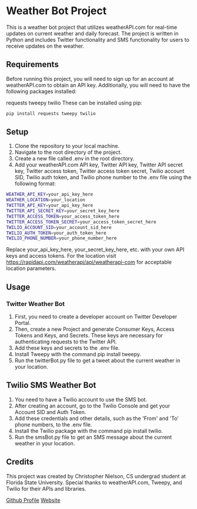 # Weather Bot Project

This is a weather bot project that utilizes weatherAPI.com for real-time updates on current weather and daily forecast. The project is written in Python and includes Twitter functionality and SMS functionality for users to receive updates on the weather.

## Requirements

Before running this project, you will need to sign up for an account at weatherAPI.com to obtain an API key. Additionally, you will need to have the following packages installed:

requests
tweepy
twilio
These can be installed using pip:
```bash 
pip install requests tweepy twilio
```
## Setup

1. Clone the repository to your local machine.
2. Navigate to the root directory of the project.
3. Create a new file called .env in the root directory.
4. Add your weatherAPI.com API key, Twitter API key, Twitter API secret key, Twitter access token, Twitter access token secret, Twilio account SID, Twilio auth token, and Twilio phone number to the .env file using the following format:

```bash 
WEATHER_API_KEY=your_api_key_here
WEATHER_LOCATION=your_location
TWITTER_API_KEY=your_api_key_here
TWITTER_API_SECRET_KEY=your_secret_key_here
TWITTER_ACCESS_TOKEN=your_access_token_here
TWITTER_ACCESS_TOKEN_SECRET=your_access_token_secret_here
TWILIO_ACCOUNT_SID=your_account_sid_here
TWILIO_AUTH_TOKEN=your_auth_token_here
TWILIO_PHONE_NUMBER=your_phone_number_here
```

Replace your_api_key_here, your_secret_key_here, etc. with your own API keys and access tokens. For the location visit https://rapidapi.com/weatherapi/api/weatherapi-com for acceptable location parameters.

## Usage
### Twitter Weather Bot
1. First, you need to create a developer account on Twitter Developer Portal.
2. Then, create a new Project and generate Consumer Keys, Access Tokens and Keys, and Secrets. These keys are necessary for authenticating requests to the Twitter API.
3. Add these keys and secrets to the .env file.
4. Install Tweepy with the command pip install tweepy.
5. Run the twitterBot.py file to get a tweet about the current weather in your location.

## Twilio SMS Weather Bot
1. You need to have a Twilio account to use the SMS bot.
2. After creating an account, go to the Twilio Console and get your Account SID and Auth Token.
3. Add these credentials and other details, such as the 'From' and 'To' phone numbers, to the .env file.
4. Install the Twilio package with the command pip install twilio.
5. Run the smsBot.py file to get an SMS message about the current weather in your location.


## Credits

This project was created by Christopher Nielson, CS undergrad student at Florida State University. Special thanks to weatherAPI.com, Tweepy, and Twilio for their APIs and libraries.

[Github Profile](https://github.com/chrisjnielson44)
[Website](https://cjnielson.com)
